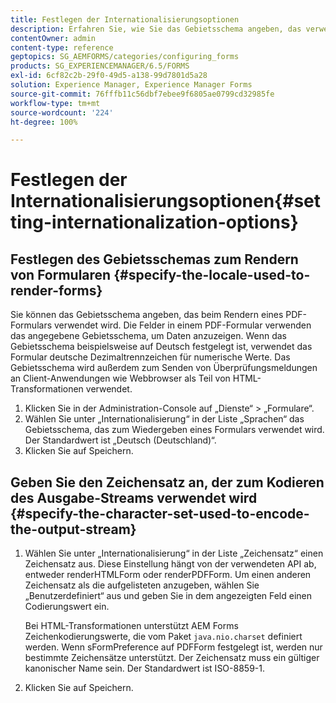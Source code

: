 ```yaml
---
title: Festlegen der Internationalisierungsoptionen
description: Erfahren Sie, wie Sie das Gebietsschema angeben, das verwendet wird, um Formulare zu rendern, und wie Sie den Zeichensatz angeben, mit dem der Ausgabe-Stream kodiert wird.
contentOwner: admin
content-type: reference
geptopics: SG_AEMFORMS/categories/configuring_forms
products: SG_EXPERIENCEMANAGER/6.5/FORMS
exl-id: 6cf82c2b-29f0-49d5-a138-99d7801d5a28
solution: Experience Manager, Experience Manager Forms
source-git-commit: 76fffb11c56dbf7ebee9f6805ae0799cd32985fe
workflow-type: tm+mt
source-wordcount: '224'
ht-degree: 100%

---
```


# Festlegen der Internationalisierungsoptionen{#setting-internationalization-options}

## Festlegen des Gebietsschemas zum Rendern von Formularen {#specify-the-locale-used-to-render-forms}

Sie können das Gebietsschema angeben, das beim Rendern eines PDF-Formulars verwendet wird. Die Felder in einem PDF-Formular verwenden das angegebene Gebietsschema, um Daten anzuzeigen. Wenn das Gebietsschema beispielsweise auf Deutsch festgelegt ist, verwendet das Formular deutsche Dezimaltrennzeichen für numerische Werte. Das Gebietsschema wird außerdem zum Senden von Überprüfungsmeldungen an Client-Anwendungen wie Webbrowser als Teil von HTML-Transformationen verwendet.

1. Klicken Sie in der Administration-Console auf „Dienste“ > „Formulare“.
1. Wählen Sie unter „Internationalisierung“ in der Liste „Sprachen“ das Gebietsschema, das zum Wiedergeben eines Formulars verwendet wird. Der Standardwert ist „Deutsch (Deutschland)“.
1. Klicken Sie auf Speichern.

## Geben Sie den Zeichensatz an, der zum Kodieren des Ausgabe-Streams verwendet wird {#specify-the-character-set-used-to-encode-the-output-stream}

1. Wählen Sie unter „Internationalisierung“ in der Liste „Zeichensatz“ einen Zeichensatz aus. Diese Einstellung hängt von der verwendeten API ab, entweder renderHTMLForm oder renderPDFForm. Um einen anderen Zeichensatz als die aufgelisteten anzugeben, wählen Sie „Benutzerdefiniert“ aus und geben Sie in dem angezeigten Feld einen Codierungswert ein.

   Bei HTML-Transformationen unterstützt AEM Forms Zeichenkodierungswerte, die vom Paket `java.nio.charset` definiert werden. Wenn sFormPreference auf PDFForm festgelegt ist, werden nur bestimmte Zeichensätze unterstützt. Der Zeichensatz muss ein gültiger kanonischer Name sein. Der Standardwert ist ISO-8859-1.

1. Klicken Sie auf Speichern.
